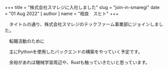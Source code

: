 +++
title = "株式会社スマレジに入社しました"
slug = "join-in-smaregi"
date = "01 Aug 2022"
[ author ]
name = "相良　スヒト"
+++

　タイトルの通り、株式会社スマレジのテックファーム事業部にジョインしました。

　転職活動のために

　主にPythonを使用したバックエンドの構築をやっていく予定です。

　余裕があれば機械学習周辺や、Rustも触っていきたいと思っています。